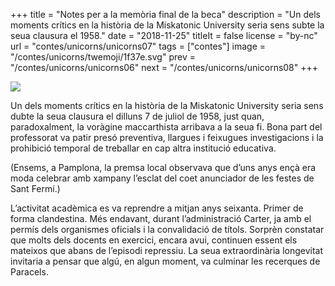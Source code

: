 +++
title = "Notes per a la memòria final de la beca"
description = "Un dels moments crítics en la història de la Miskatonic University seria sens subte la seua clausura el 1958."
date = "2018-11-25"
titleIt = false
license = "by-nc"
url = "contes/unicorns/unicorns07"
tags = ["contes"]
image = "/contes/unicorns/twemoji/1f37e.svg"
prev = "/contes/unicorns/unicorns06"
next = "/contes/unicorns/unicorns08"
+++

<img class="emoji" src="/contes/unicorns/twemoji/1f37e.svg" />

Un dels moments crítics en la història de la Miskatonic University seria sens dubte la seua clausura el dilluns 7 de juliol de 1958, just quan, paradoxalment, la voràgine maccarthista arribava a la seua fi. Bona part del professorat va patir presó preventiva, llargues i feixugues investigacions i la prohibició temporal de treballar en cap altra institució educativa.

(Ensems, a Pamplona, la premsa local observava que d’uns anys ençà era moda celebrar amb xampany l’esclat del coet anunciador de les festes de Sant Fermí.)

L’activitat acadèmica es va reprendre a mitjan anys seixanta. Primer de forma clandestina. Més endavant, durant l’administració Carter, ja amb el permís dels organismes oficials i la convalidació de títols. Sorprèn constatar que molts dels docents en exercici, encara avui, continuen essent els mateixos que abans de l’episodi repressiu. La seua extraordinària longevitat invitaria a pensar que algú, en algun moment, va culminar les recerques de Paracels.

